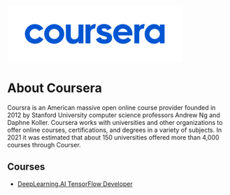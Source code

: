 ![satu](https://github.com/RaisGG/Coursera/blob/main/Asset/Cou.png)
# About Coursera
Coursra is an American massive open online course provider founded in 2012 by Stanford University computer science professors Andrew Ng and Daphne Koller. Coursera works with universities and other organizations to offer online courses, certifications, and degrees in a variety of subjects. In 2021 it was estimated that about 150 universities offered more than 4,000 courses through Courser.

## Courses
- [DeepLearning.AI TensorFlow Developer](https://github.com/RaisGG/Coursera/tree/main/DeepLearning.AI%20TensorFlow%20Developer)
